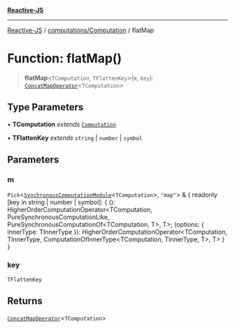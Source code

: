 [**Reactive-JS**](../../../README.md)

***

[Reactive-JS](../../../README.md) / [computations/Computation](../README.md) / flatMap

# Function: flatMap()

> **flatMap**\<`TComputation`, `TFlattenKey`\>(`m`, `key`): [`ConcatMapOperator`](../interfaces/ConcatMapOperator.md)\<`TComputation`\>

## Type Parameters

• **TComputation** *extends* [`Computation`](../../type-aliases/Computation.md)

• **TFlattenKey** *extends* `string` \| `number` \| `symbol`

## Parameters

### m

`Pick`\<[`SynchronousComputationModule`](../../interfaces/SynchronousComputationModule.md)\<`TComputation`\>, `"map"`\> & \{ readonly \[key in string \| number \| symbol\]: \{ (): HigherOrderComputationOperator\<TComputation, PureSynchronousComputationLike, PureSynchronousComputationOf\<TComputation, T\>, T\>; (options: \{ innerType: TInnerType \}): HigherOrderComputationOperator\<TComputation, TInnerType, ComputationOfInnerType\<TComputation, TInnerType, T\>, T\> \} \}

### key

`TFlattenKey`

## Returns

[`ConcatMapOperator`](../interfaces/ConcatMapOperator.md)\<`TComputation`\>

